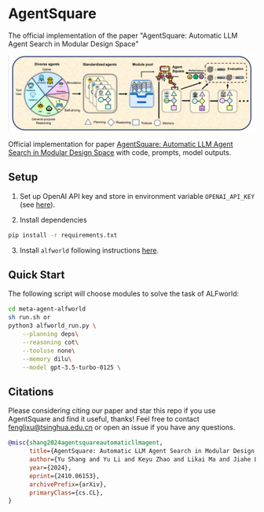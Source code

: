 # AgentSquare
The official implementation of the paper "AgentSquare: Automatic LLM Agent Search in Modular Design Space"

![intro](pics/intro.png)

Official implementation for paper [AgentSquare: Automatic LLM Agent Search in Modular Design Space](https://arxiv.org/abs/2410.06153) with code, prompts, model outputs.






## Setup
1. Set up OpenAI API key and store in environment variable ``OPENAI_API_KEY`` (see [here](https://help.openai.com/en/articles/5112595-best-practices-for-api-key-safety)). 

2. Install dependencies
```bash
pip install -r requirements.txt
```

3. Install ``alfworld`` following instructions [here](https://github.com/alfworld/alfworld).


## Quick Start
The following script will choose modules to solve the task of ALFworld:
```bash
cd meta-agent-alfworld
sh run.sh or 
python3 alfworld_run.py \
    --planning deps\
    --reasoning cot\
    --tooluse none\
    --memory dilu\
    --model gpt-3.5-turbo-0125 \
```

## Citations
Please considering citing our paper and star this repo if you use AgentSquare and find it useful, thanks! Feel free to contact fenglixu@tsinghua.edu.cn or open an issue if you have any questions.

```bibtex
@misc{shang2024agentsquareautomaticllmagent,
      title={AgentSquare: Automatic LLM Agent Search in Modular Design Space}, 
      author={Yu Shang and Yu Li and Keyu Zhao and Likai Ma and Jiahe Liu and Fengli Xu and Yong Li},
      year={2024},
      eprint={2410.06153},
      archivePrefix={arXiv},
      primaryClass={cs.CL},
}
```
